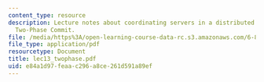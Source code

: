 ```yaml
---
content_type: resource
description: Lecture notes about coordinating servers in a distributed system, and
  Two-Phase Commit.
file: /media/https%3A/open-learning-course-data-rc.s3.amazonaws.com/6-824-distributed-computer-systems-engineering-spring-2006/e84a1d97feaac296a8ce261d591a89ef_lec13_twophase.pdf
file_type: application/pdf
resourcetype: Document
title: lec13_twophase.pdf
uid: e84a1d97-feaa-c296-a8ce-261d591a89ef
---
```


